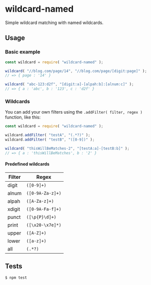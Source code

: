 # wildcard-named

Simple wildcard matching with named wildcards.

## Usage

### Basic example

```javascript
const wildcard = require( "wildcard-named" );

wildcard( "//blog.com/page/14", "//blog.com/page/[digit:page]" );
// => { page : '14' }

wildcard( "abc-123:d2f", "[digit:a]-[alpah:b]:[alnum:c]" );
// => { a : 'abc', b : '123', c : 'd2f' }
```

### Wildcards

You can add your own filters using the `.addFilter( filter, regex )` function, like this:

```javascript
const wildcard = require( "wildcard-named" );

wildcard.addFilter( "testA", "(.*?)" );
wildcard.addFilter( "testB", "([0-9])" );

wildcard( "thisWillBeMatches-2", "[testA:a]-[testB:b]" );
// => { a : 'thisWillBeMatches', b : '2' }
```

#### Predefined wildcards

| Filter | Regex            |
|--------|------------------|
| digit  | `([0-9]+)`       |
| alnum  | `([0-9A-Za-z]+)` |
| alpah  | `([A-Za-z]+)`    |
| xdigit | `([0-9A-Fa-f]+)` |
| punct  | `([\p{P}\d]+)`   |
| print  | `([\x20-\x7e]*)` |
| upper  | `([A-Z]+)`       |
| lower  | `([a-z]+)`       |
| all    | `(.*?)`          |

## Tests

```bash
$ npm test
```
